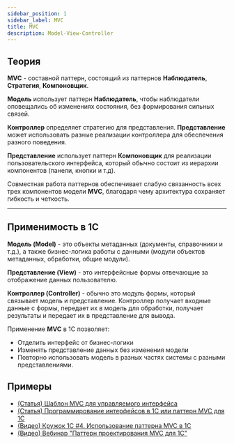 ```yaml
---
sidebar_position: 1
sidebar_label: MVC
title: MVC
description: Model-View-Controller
---
```

## Теория
**MVC** - составной паттерн, состоящий из паттернов **Наблюдатель**, **Стратегия**, **Компоновщик**.

**Модель** использует паттерн **Наблюдатель**, чтобы наблюдатели оповещались об изменениях состояния, без формирования сильных связей.

**Контроллер** определяет стратегию для представления. **Представление** может использовать разные реализации контроллера для обеспечения разного поведения.

**Представление** использует паттерн **Компоновщик** для реализации пользовательского интерфейса, который обычно состоит из иерархии компонентов (панели, кнопки и т.д).

Совместная работа паттернов обеспечивает слабую связанность всех трех компонентов модели **MVC**, благодаря чему архитектура сохраняет гибкость и четкость.

---
## Применимость в 1С

**Модель (Model)** - это объекты метаданных (документы, справочники и т.д.), а также бизнес-логика работы с данными (модули объектов метаданных, обработки, общие модули).

**Представление (View)** - это интерфейсные формы отвечающие за отображение данных пользователю.

**Контроллер (Controller)** - обычно это модуль формы, который связывает модель и представление. Контроллер получает входные данные с формы, передает их в модель для обработки, получает результаты и передает их в представление для вывода.

Применение **MVC** в 1С позволяет:

- Отделить интерфейс от бизнес-логики
- Изменять представление данных без изменения модели
- Повторно использовать модель в разных частях системы с разными представлениями.

## Примеры
- [(Статья) Шаблон MVC для управляемого интерфейса](https://infostart.ru/1c/articles/791341/)
- [(Статья) Программирование интерфейсов в 1С или паттерн MVC для 1С](https://infostart.ru/1c/articles/155589/)
- [(Видео) Кружок 1С #4. Использование паттерна MVC в 1С](https://youtu.be/060qtsBQyHw?si=DaKwEW7L6HkrX21a)
- [(Видео) Вебинар "Паттерн проектирования MVC для 1С"](https://youtu.be/N5ci6ZSlq5k?si=Vrx2Xz7N7bZIq9eF)
